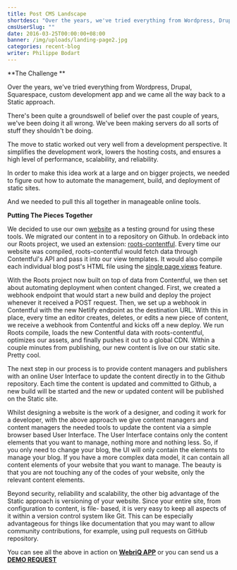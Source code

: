```yaml
---
title: Post CMS Landscape
shortdesc: "Over the years, we've tried everything from Wordpress, Drupal, Squarespace, custom development app and we came all the way back to a Static approach. There's been quite a groundswell of belief over the past couple of years, we've been doing it all wrong. We've been making servers do all sorts of stuff they shouldn't be doing."
cmsUserSlug: ""
date: 2016-03-25T00:00:00+08:00
banner: /img/uploads/landing-page2.jpg
categories: recent-blog
writer: Philippe Bodart
---
```


**The Challenge **

<p>Over the years, we've tried everything from Wordpress, Drupal, Squarespace, custom development app and we came all the way back to a Static approach.</p>

There's been quite a groundswell of belief over the past couple of years, we've been doing it all wrong. We've been making servers do all sorts of stuff they shouldn't be doing.

The move to static worked out very well from a development perspective. It simplifies the development work, lowers the hosting costs, and ensures a high level of performance, scalability, and reliability.

In order to make this idea work at a large and on bigger projects, we needed to figure out how to automate the management, build, and deployment of static sites.

And we needed to pull this all together in manageable online tools. 

**Putting The Pieces Together**

<p>We decided to use our own <a href="http://webriq.com" target="_blank">website</a> as a testing ground for using these tools. We migrated our content in to a repository on Github. In ordeback into our Roots project, we used an extension: <a href="https://github.com/carrot/roots-contentful" target="_blank">roots-contentful</a>. Every time our website was compiled, roots-contentful would fetch data through Contentful's API and pass it into our view templates. It would also compile each individual blog post's HTML file using the <a href="https://github.com/carrot/roots-contentful#single-entry-views" target="_blank">single page views</a> feature.</p>

With the Roots project now built on top of data from Contentful, we then set about automating deployment when content changed. First, we created a webhook endpoint that would start a new build and deploy the project whenever it received a POST request. Then, we set up a webhook in Contentful with the new Netlify endpoint as the destination URL. With this in place, every time an editor creates, deletes, or edits a new piece of content, we receive a webhook from Contentful and kicks off a new deploy. We run Roots compile, loads the new Contentful data with roots-contentful, optimizes our assets, and finally pushes it out to a global CDN. Within a couple minutes from publishing, our new content is live on our static site. Pretty cool.

The next step in our process is to provide content managers and publishers with an online User Interface to update the content directly in to the Github repository. Each time the content is updated and committed to Github, a new build will be started and the new or updated content will be published on the Static site. 

Whilst designing a website is the work of a designer, and coding it work for a developer, with the above approach we give content managers and content managers the needed tools to update the content via a simple browser based User Interface. The User Interface contains only the content elements that you want to manage, nothing more and nothing less. So, if you only need to change your blog, the UI will only contain the elements to manage your blog. If you have a more complex data model, it can contain all content elements of your website that you want to manage. The beauty is that you are not touching any of the codes of your website, only the relevant content elements. 

Beyond security, reliability and scalability, the other big advantage of the Static approach is versioning of your website. Since your entire site, from configuration to content, is file- based, it is very easy to keep all aspects of it within a version control system like Git. This can be especially advantageous for things like documentation that you may want to allow community contributions, for example, using pull requests on GitHub repository.

<p>You can see all the above in action on <strong><a href="http://app.webriq.com/auth/register" target="_blank">WebriQ APP</a></strong> or you can send us a <strong><a href="http://www.webriq.com/partners" target="_blank">DEMO REQUEST</a></strong></p>